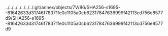 ../../../../../../../.git/annex/objects/7V/86/SHA256-s1695--81642633d31746f78371fe0c1105a0cb62317847636999f42113cd756e8577d9/SHA256-s1695--81642633d31746f78371fe0c1105a0cb62317847636999f42113cd756e8577d9